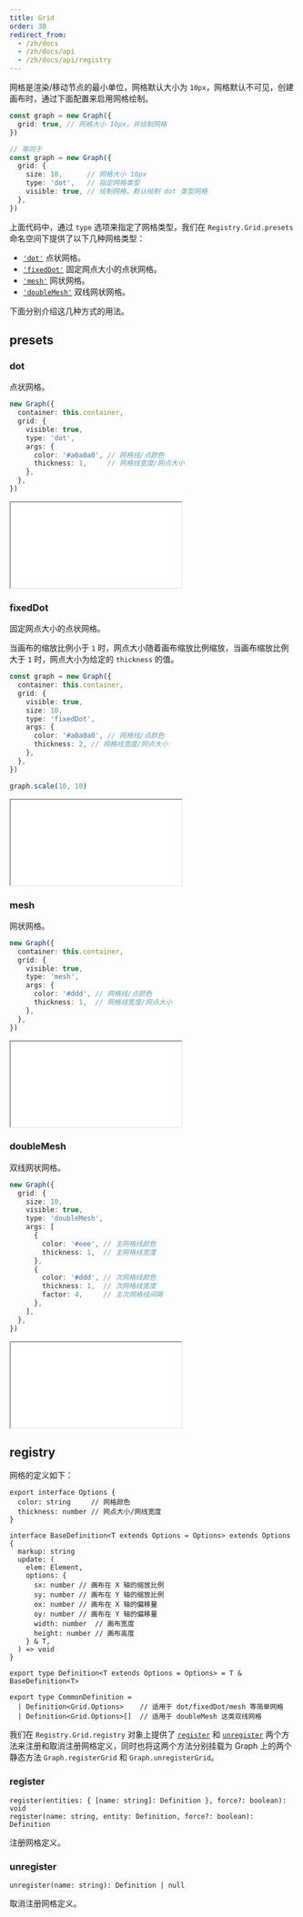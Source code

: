 ```yaml
---
title: Grid
order: 30
redirect_from:
  - /zh/docs
  - /zh/docs/api
  - /zh/docs/api/registry
---
```


网格是渲染/移动节点的最小单位，网格默认大小为 `10px`，网格默认不可见，创建画布时，通过下面配置来启用网格绘制。

```ts
const graph = new Graph({
  grid: true, // 网格大小 10px，并绘制网格
})

// 等同于
const graph = new Graph({
  grid: {
    size: 10,      // 网格大小 10px
    type: 'dot',   // 指定网格类型
    visible: true, // 绘制网格，默认绘制 dot 类型网格
  },
})
```

上面代码中，通过 `type` 选项来指定了网格类型，我们在 `Registry.Grid.presets` 命名空间下提供了以下几种网格类型：

- [`'dot'`](#dot) 点状网格。
- [`'fixedDot'`](#fixeddot) 固定网点大小的点状网格。
- [`'mesh'`](#mesh) 网状网格。
- [`'doubleMesh'`](#doublemesh) 双线网状网格。

下面分别介绍这几种方式的用法。

## presets

### dot

点状网格。

```ts
new Graph({
  container: this.container,
  grid: {
    visible: true,
    type: 'dot',
    args: { 
      color: '#a0a0a0', // 网格线/点颜色
      thickness: 1,     // 网格线宽度/网点大小
    },
  },
})
```

<iframe src="/demos/api/registry/grid/dot"></iframe>

### fixedDot

固定网点大小的点状网格。

当画布的缩放比例小于 `1` 时，网点大小随着画布缩放比例缩放，当画布缩放比例大于 `1` 时，网点大小为给定的 `thickness` 的值。

```ts
const graph = new Graph({
  container: this.container,
  grid: {
    visible: true,
    size: 10,
    type: 'fixedDot',
    args: {
      color: '#a0a0a0', // 网格线/点颜色
      thickness: 2, // 网格线宽度/网点大小
    },
  },
})

graph.scale(10, 10)
```

<iframe src="/demos/api/registry/grid/fixed-dot"></iframe>

### mesh

网状网格。

```ts
new Graph({
  container: this.container,
  grid: {
    visible: true,
    type: 'mesh',
    args: { 
      color: '#ddd', // 网格线/点颜色
      thickness: 1,  // 网格线宽度/网点大小
    },
  },
})
```

<iframe src="/demos/api/registry/grid/mesh"></iframe>

### doubleMesh

双线网状网格。

```ts
new Graph({
  grid: {
    size: 10,
    visible: true,
    type: 'doubleMesh',
    args: [
      { 
        color: '#eee', // 主网格线颜色
        thickness: 1,  // 主网格线宽度
      },
      { 
        color: '#ddd', // 次网格线颜色
        thickness: 1,  // 次网格线宽度
        factor: 4,     // 主次网格线间隔
      },
    ],
  },
})
```

<iframe src="/demos/api/registry/grid/double-mesh"></iframe>

## registry

网格的定义如下：

```sign
export interface Options {
  color: string     // 网格颜色
  thickness: number // 网点大小/网线宽度
}

interface BaseDefinition<T extends Options = Options> extends Options {
  markup: string
  update: (
    elem: Element,
    options: {
      sx: number // 画布在 X 轴的缩放比例
      sy: number // 画布在 Y 轴的缩放比例
      ox: number // 画布在 X 轴的偏移量
      oy: number // 画布在 Y 轴的偏移量
      width: number  // 画布宽度
      height: number // 画布高度
    } & T,
  ) => void
}

export type Definition<T extends Options = Options> = T & BaseDefinition<T>

export type CommonDefinition =
  | Definition<Grid.Options>    // 适用于 dot/fixedDot/mesh 等简单网格
  | Definition<Grid.Options>[]  // 适用于 doubleMesh 这类双线网格 
```

我们在 `Registry.Grid.registry` 对象上提供了 [`register`](#register) 和 [`unregister`](#unregister) 两个方法来注册和取消注册网格定义，同时也将这两个方法分别挂载为 Graph 上的两个静态方法 `Graph.registerGrid` 和 `Graph.unregisterGrid`。

### register

```sign
register(entities: { [name: string]: Definition }, force?: boolean): void
register(name: string, entity: Definition, force?: boolean): Definition
```

注册网格定义。

### unregister

```sign
unregister(name: string): Definition | null
```

取消注册网格定义。
